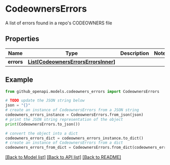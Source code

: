 # CodeownersErrors

A list of errors found in a repo's CODEOWNERS file

## Properties

Name | Type | Description | Notes
------------ | ------------- | ------------- | -------------
**errors** | [**List[CodeownersErrorsErrorsInner]**](CodeownersErrorsErrorsInner.md) |  | 

## Example

```python
from github_openapi.models.codeowners_errors import CodeownersErrors

# TODO update the JSON string below
json = "{}"
# create an instance of CodeownersErrors from a JSON string
codeowners_errors_instance = CodeownersErrors.from_json(json)
# print the JSON string representation of the object
print(CodeownersErrors.to_json())

# convert the object into a dict
codeowners_errors_dict = codeowners_errors_instance.to_dict()
# create an instance of CodeownersErrors from a dict
codeowners_errors_from_dict = CodeownersErrors.from_dict(codeowners_errors_dict)
```
[[Back to Model list]](../README.md#documentation-for-models) [[Back to API list]](../README.md#documentation-for-api-endpoints) [[Back to README]](../README.md)



